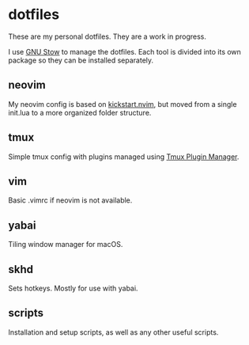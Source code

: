 # dotfiles
These are my personal dotfiles. They are a work in progress. 

I use [GNU Stow](https://www.gnu.org/software/stow/manual/stow.html) to manage the dotfiles. Each tool is divided into its own package so they can be installed separately.

## neovim
My neovim config is based on [kickstart.nvim](https://github.com/nvim-lua/kickstart.nvim), but moved from a single init.lua to a more organized folder structure.

## tmux
Simple tmux config with plugins managed using [Tmux Plugin Manager](https://github.com/tmux-plugins/tpm).

## vim
Basic .vimrc if neovim is not available.

## yabai
Tiling window manager for macOS.

## skhd
Sets hotkeys. Mostly for use with yabai.

## scripts
Installation and setup scripts, as well as any other useful scripts.
